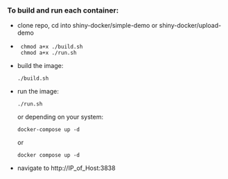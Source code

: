 ### To build and run each container:
- clone repo, cd into shiny-docker/simple-demo or shiny-docker/upload-demo
-
  ```
   chmod a+x ./build.sh
   chmod a+x ./run.sh
  ```
- build the image:
  ```
  ./build.sh
  ```
- run the image:
  ```
  ./run.sh
  ```
  or depending on your system:
  ```
  docker-compose up -d
  ```
  or
  ```
  docker compose up -d
  ```
- navigate to http://IP_of_Host:3838
